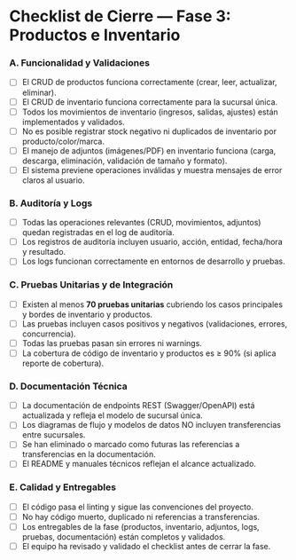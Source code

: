 # Checklist de Cierre — Fase 3: Productos e Inventario

### A. Funcionalidad y Validaciones
- [ ] El CRUD de productos funciona correctamente (crear, leer, actualizar, eliminar).
- [ ] El CRUD de inventario funciona correctamente para la sucursal única.
- [ ] Todos los movimientos de inventario (ingresos, salidas, ajustes) están implementados y validados.
- [ ] No es posible registrar stock negativo ni duplicados de inventario por producto/color/marca.
- [ ] El manejo de adjuntos (imágenes/PDF) en inventario funciona (carga, descarga, eliminación, validación de tamaño y formato).
- [ ] El sistema previene operaciones inválidas y muestra mensajes de error claros al usuario.

### B. Auditoría y Logs
- [ ] Todas las operaciones relevantes (CRUD, movimientos, adjuntos) quedan registradas en el log de auditoría.
- [ ] Los registros de auditoría incluyen usuario, acción, entidad, fecha/hora y resultado.
- [ ] Los logs funcionan correctamente en entornos de desarrollo y pruebas.

### C. Pruebas Unitarias y de Integración
- [ ] Existen al menos **70 pruebas unitarias** cubriendo los casos principales y bordes de inventario y productos.
- [ ] Las pruebas incluyen casos positivos y negativos (validaciones, errores, concurrencia).
- [ ] Todas las pruebas pasan sin errores ni warnings.
- [ ] La cobertura de código de inventario y productos es ≥ 90% (si aplica reporte de cobertura).

### D. Documentación Técnica
- [ ] La documentación de endpoints REST (Swagger/OpenAPI) está actualizada y refleja el modelo de sucursal única.
- [ ] Los diagramas de flujo y modelos de datos NO incluyen transferencias entre sucursales.
- [ ] Se han eliminado o marcado como futuras las referencias a transferencias en la documentación.
- [ ] El README y manuales técnicos reflejan el alcance actualizado.

### E. Calidad y Entregables
- [ ] El código pasa el linting y sigue las convenciones del proyecto.
- [ ] No hay código muerto, duplicado ni referencias a transferencias.
- [ ] Los entregables de la fase (productos, inventario, adjuntos, logs, pruebas, documentación) están completos y validados.
- [ ] El equipo ha revisado y validado el checklist antes de cerrar la fase.
